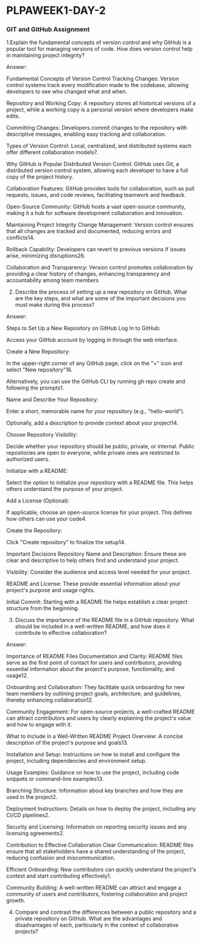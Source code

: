 # PLPAWEEK1-DAY-2
### GIT and GitHub Assignment 

1.Explain the fundamental concepts of version control and why GitHub is a popular tool for managing versions of code. How does version control help in maintaining project integrity?

Answer:

Fundamental Concepts of Version Control
Tracking Changes: Version control systems track every modification made to the codebase, allowing developers to see who changed what and when.

Repository and Working Copy: A repository stores all historical versions of a project, while a working copy is a personal version where developers make edits.

Committing Changes: Developers commit changes to the repository with descriptive messages, enabling easy tracking and collaboration.

Types of Version Control: Local, centralized, and distributed systems each offer different collaboration models7.

Why GitHub is Popular
Distributed Version Control: GitHub uses Git, a distributed version control system, allowing each developer to have a full copy of the project history.

Collaboration Features: GitHub provides tools for collaboration, such as pull requests, issues, and code reviews, facilitating teamwork and feedback.

Open-Source Community: GitHub hosts a vast open-source community, making it a hub for software development collaboration and innovation.

Maintaining Project Integrity
Change Management: Version control ensures that all changes are tracked and documented, reducing errors and conflicts14.

Rollback Capability: Developers can revert to previous versions if issues arise, minimizing disruptions26.

Collaboration and Transparency: Version control promotes collaboration by providing a clear history of changes, enhancing transparency and accountability among team members

2. Describe the process of setting up a new repository on GitHub. What are the key steps, and what are some of the important decisions you must make during this process?

Answer:

Steps to Set Up a New Repository on GitHub
Log In to GitHub:

Access your GitHub account by logging in through the web interface.

Create a New Repository:

In the upper-right corner of any GitHub page, click on the "+" icon and select "New repository"16.

Alternatively, you can use the GitHub CLI by running gh repo create and following the prompts1.

Name and Describe Your Repository:

Enter a short, memorable name for your repository (e.g., "hello-world").

Optionally, add a description to provide context about your project14.

Choose Repository Visibility:

Decide whether your repository should be public, private, or internal. Public repositories are open to everyone, while private ones are restricted to authorized users.

Initialize with a README:

Select the option to initialize your repository with a README file. This helps others understand the purpose of your project.

Add a License (Optional):

If applicable, choose an open-source license for your project. This defines how others can use your code4.

Create the Repository:

Click "Create repository" to finalize the setup14.

Important Decisions
Repository Name and Description: Ensure these are clear and descriptive to help others find and understand your project.

Visibility: Consider the audience and access level needed for your project.

README and License: These provide essential information about your project's purpose and usage rights.

Initial Commit: Starting with a README file helps establish a clear project structure from the beginning.


3. Discuss the importance of the README file in a GitHub repository. What should be included in a well-written README, and how does it contribute to effective collaboration?

Answer:

Importance of README Files
Documentation and Clarity: README files serve as the first point of contact for users and contributors, providing essential information about the project's purpose, functionality, and usage12.

Onboarding and Collaboration: They facilitate quick onboarding for new team members by outlining project goals, architecture, and guidelines, thereby enhancing collaboration12.

Community Engagement: For open-source projects, a well-crafted README can attract contributors and users by clearly explaining the project's value and how to engage with it.

What to Include in a Well-Written README
Project Overview: A concise description of the project's purpose and goals13.

Installation and Setup: Instructions on how to install and configure the project, including dependencies and environment setup.

Usage Examples: Guidance on how to use the project, including code snippets or command-line examples13.

Branching Structure: Information about key branches and how they are used in the project2.

Deployment Instructions: Details on how to deploy the project, including any CI/CD pipelines2.

Security and Licensing: Information on reporting security issues and any licensing agreements2.

Contribution to Effective Collaboration
Clear Communication: README files ensure that all stakeholders have a shared understanding of the project, reducing confusion and miscommunication.

Efficient Onboarding: New contributors can quickly understand the project's context and start contributing effectively1.

Community Building: A well-written README can attract and engage a community of users and contributors, fostering collaboration and project growth.

4. Compare and contrast the differences between a public repository and a private repository on GitHub. What are the advantages and disadvantages of each, particularly in the context of collaborative projects?
